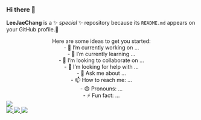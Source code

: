 ### Hi there 👋


**LeeJaeChang** is a ✨ _special_ ✨ repository because its `README.md` appears on your GitHub profile.💩

<div align="center">
Here are some ideas to get you started:<br>
- 🔭 I’m currently working on ...<br>
- 🌱 I’m currently learning ...<br>
- 👯 I’m looking to collaborate on ...<br>
- 🤔 I’m looking for help with ...<br>
- 💬 Ask me about ...<br>
- 📫 How to reach me: ...<br>
- 😄 Pronouns: ...<br>
- ⚡ Fun fact: ...<br>
</div>
<a href="https://hits.seeyoufarm.com"><img src="https://hits.seeyoufarm.com/api/count/incr/badge.svg?url=https%3A%2F%2Fgithub.com%2FLeeJaeChang&count_bg=%2379C83D&title_bg=%23555555&icon=counter-strike.svg&icon_color=%23E7E7E7&title=hits&edge_flat=false"/></a><br>

<a href="" target="_blank">
<img src="https://img.shields.io/badge/c-A8B9CC?style=flat-square&logo=c&logoColor=white"/>
</a>
<a href="" target="_blank">
<img src="https://img.shields.io/badge/cplusplus-00599C?style=flat-square&logo=cplusplus&logoColor=white"/>
</a>
<a href="" target="_blank">
<img src="https://img.shields.io/badge/javascript-F7DF1E?style=flat-square&logo=javascript&logoColor=white"/>
</a>
